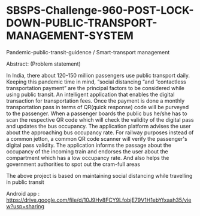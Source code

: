 # SBSPS-Challenge-960-POST-LOCK-DOWN-PUBLIC-TRANSPORT-MANAGEMENT-SYSTEM
Pandemic-public-transit-guidence / Smart-transport management

Abstract: (Problem statement)

In India, there about 120-150 million passengers use public transport daily. Keeping this pandemic time in mind, “social distancing “and “contactless transportation payment” are the principal factors to be considered while using public transit. An intelligent application that enables the digital transaction for transportation fees. Once the payment is done a monthly transportation pass in terms of QR(quick response) code will be purveyed to the passenger. When a passenger boards the public bus he/she has to scan the respective QR code which will check the validity of the digital pass and updates the bus occupancy. The application platform advises the user about the approaching bus occupancy rate. For railway purposes instead of a common jetton, a common QR code scanner will verify the passenger's digital pass validity. The application informs the passage about the occupancy of the incoming train and endorses the user about the compartment which has a low occupancy rate. And also helps the government authorities to spot out the cram-full areas

The above project is based on maintaining social distancing while travelling in public transit

Android app :  https://drive.google.com/file/d/10J9Hv8FCY9LfobjE79V1H1ebYfxaah35/view?usp=sharing
